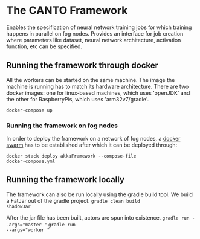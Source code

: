 # The CANTO Framework
Enables the specification of neural network training jobs for which training happens in parallel on fog nodes. Provides an interface for job creation where parameters like dataset, neural network architecture, activation function, etc can be specified.

## Running the framework through docker
All the workers can be started on the same machine. The image the machine is running has to match its hardware architecture. There are two docker images: one for linux-based machines, which uses 'openJDK' and the other for RaspberryPis, which uses 'arm32v7/gradle'.

<code>docker-compose up</code>

### Running the framework on fog nodes
In order to deploy the framework on a network of fog nodes, a [docker swarm](https://docs.docker.com/engine/reference/commandline/swarm/) has to be established after which it can be deployed through:

<code>docker stack deploy akkaFramework --compose-file docker-compose.yml</code>

## Running the framework locally
The framework can also be run locally using the gradle build tool. We build a FatJar out of the gradle project.
<code>gradle clean build shadowJar</code>

After the jar file has been built, actors are spun into existence.
<code>gradle run --args="master <PORT>"</code>
<code>gradle run --args="worker <PORT>"</code>
